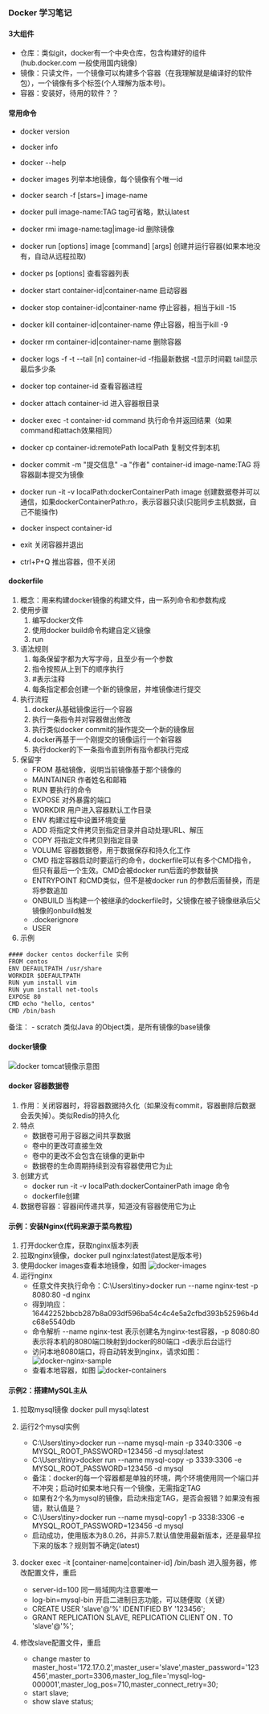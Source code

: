 ### Docker 学习笔记

#### 3大组件
- 仓库：类似git，docker有一个中央仓库，包含构建好的组件(hub.docker.com 一般使用国内镜像)
- 镜像：只读文件，一个镜像可以构建多个容器（在我理解就是编译好的软件包），一个镜像有多个标签(个人理解为版本号)。
- 容器：安装好，待用的软件？？

####  常用命令
- docker version
- docker info
- docker --help

- docker images 列举本地镜像，每个镜像有个唯一id
- docker search -f \[stars=] image-name
- docker pull image-name:TAG  tag可省略，默认latest
- docker rmi image-name:tag|image-id 删除镜像

- docker run \[options] image \[command] \[args] 创建并运行容器(如果本地没有，自动从远程拉取)
- docker ps \[options] 查看容器列表
- docker start container-id|container-name 启动容器
- docker stop container-id|container-name  停止容器，相当于kill -15
- docker kill container-id|container-name  停止容器，相当于kill -9
- docker rm container-id|container-name  删除容器
- docker logs -f -t --tail \[n] container-id  -f指最新数据 -t显示时间戳 tail显示最后多少条
- docker top container-id 查看容器进程
- docker attach container-id 进入容器根目录
- docker exec -t container-id command 执行命令并返回结果（如果command和attach效果相同）
- docker cp container-id:remotePath localPath 复制文件到本机
- docker commit -m "提交信息" -a "作者" container-id image-name:TAG 将容器副本提交为镜像
- docker run -it -v localPath:dockerContainerPath image 创建数据卷并可以通信，如果dockerContainerPath:ro，表示容器只读(只能同步主机数据，自己不能操作)
- docker inspect container-id

- exit 关闭容器并退出
- ctrl+P+Q 推出容器，但不关闭

#### dockerfile
1. 概念：用来构建docker镜像的构建文件，由一系列命令和参数构成
2. 使用步骤
    1. 编写docker文件
    2. 使用docker build命令构建自定义镜像
    3. run
3. 语法规则
    1. 每条保留字都为大写字母，且至少有一个参数
    2. 指令按照从上到下的顺序执行
    3. \#表示注释
    4. 每条指定都会创建一个新的镜像层，并堆镜像进行提交
4. 执行流程
    1. docker从基础镜像运行一个容器
    2. 执行一条指令并对容器做出修改
    3. 执行类似docker commit的操作提交一个新的镜像层
    4. docker再基于一个刚提交的镜像运行一个新容器
    5. 执行docker的下一条指令直到所有指令都执行完成
5. 保留字
    - FROM 基础镜像，说明当前镜像基于那个镜像的
    - MAINTAINER 作者姓名和邮箱
    - RUN 要执行的命令
    - EXPOSE 对外暴露的端口
    - WORKDIR 用户进入容器默认工作目录
    - ENV 构建过程中设置环境变量
    - ADD 将指定文件拷贝到指定目录并自动处理URL、解压
    - COPY 将指定文件拷贝到指定目录
    - VOLUME 容器数据卷，用于数据保存和持久化工作
    - CMD 指定容器启动时要运行的命令，dockerfile可以有多个CMD指令，但只有最后一个生效。CMD会被docker run后面的参数替换
    - ENTRYPOINT 和CMD类似，但不是被docker run 的参数后面替换，而是将参数追加
    - ONBUILD 当构建一个被继承的dockerfile时，父镜像在被子镜像继承后父镜像的onbuild触发
    - .dockerignore
    - USER
5. 示例
```text
#### docker centos dockerfile 实例
FROM centos
ENV DEFAULTPATH /usr/share
WORKDIR $DEFAULTPATH
RUN yum install vim
RUN yum install net-tools
EXPOSE 80
CMD echo "hello, centos"
CMD /bin/bash
```

备注：
    - scratch 类似Java 的Object类，是所有镜像的base镜像


#### docker镜像
![docker tomcat镜像示意图](../img/docker-image-tomcat.png)

#### docker 容器数据卷
1. 作用：关闭容器时，将容器数据持久化（如果没有commit，容器删除后数据会丢失掉）。类似Redis的持久化
2. 特点
    - 数据卷可用于容器之间共享数据
    - 卷中的更改可直接生效
    - 卷中的更改不会包含在镜像的更新中
    - 数据卷的生命周期持续到没有容器使用它为止
3. 创建方式
    - docker run -it -v localPath:dockerContainerPath image 命令
    - dockerfile创建
4. 数据卷容器：容器间传递共享，知道没有容器使用它为止
    

#### 示例：安装Nginx(代码来源于菜鸟教程)
1. 打开docker仓库，获取nginx版本列表
2. 拉取nginx镜像，docker pull nginx:latest(latest是版本号)
3. 使用docker images查看本地镜像，如图 ![docker-images](../img/docker-images.png)
4. 运行nginx
    - 任意文件夹执行命令：C:\Users\tiny>docker run --name nginx-test -p 8080:80 -d nginx
    - 得到响应：16442252bbcb287b8a093df596ba54c4c4e5a2cfbd393b52596b4dc68e5540db
    - 命令解析 --name nginx-test 表示创建名为nginx-test容器，-p 8080:80表示将本机的8080端口映射到docker的80端口 -d表示后台运行 
    - 访问本地8080端口，将自动转发到nginx，请求如图：![docker-nginx-sample](../img/docker-nginx.png)
    - 查看本地容器，如图 ![docker-containers](../img/docker-container.png)
    
#### 示例2：搭建MySQL主从
1. 拉取mysql镜像 docker pull mysql:latest
2. 运行2个mysql实例
    - C:\Users\tiny>docker run --name mysql-main -p 3340:3306 -e MYSQL_ROOT_PASSWORD=123456 -d mysql:latest
    - C:\Users\tiny>docker run --name mysql-copy -p 3339:3306 -e MYSQL_ROOT_PASSWORD=123456 -d mysql
    - 备注：docker的每一个容器都是单独的环境，两个环境使用同一个端口并不冲突；启动时如果本地只有一个镜像，无需指定TAG
    - 如果有2个名为mysql的镜像，启动未指定TAG，是否会报错？如果没有报错，默认值是？
    - C:\Users\tiny>docker run --name mysql-copy1 -p 3338:3306 -e MYSQL_ROOT_PASSWORD=123456 -d mysql
    - 启动成功，使用版本为8.0.26，并非5.7.默认值使用最新版本，还是最早拉下来的版本？规则暂不确定(latest)
3. docker exec -it \[container-name|container-id] /bin/bash 进入服务器，修改配置文件，重启
    - server-id=100 同一局域网内注意要唯一
    - log-bin=mysql-bin 开启二进制日志功能，可以随便取（关键）
    - CREATE USER 'slave'@'%' IDENTIFIED BY '123456';
    - GRANT REPLICATION SLAVE, REPLICATION CLIENT ON *.* TO 'slave'@'%';
    
4. 修改slave配置文件，重启
    - change master to master_host='172.17.0.2',master_user='slave',master_password='123456',master_port=3306,master_log_file='mysql-log-000001',master_log_pos=710,master_connect_retry=30;
    - start slave;
    - show slave status;
